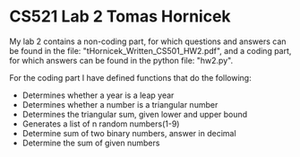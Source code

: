 # CS521 Lab 2 Tomas Hornicek

My lab 2 contains a non-coding part, for which questions and answers can be found in the file: "tHornicek_Written_CS501_HW2.pdf", and a coding part, for which answers can be found in the python file: "hw2.py".

For the coding part I have defined functions that do the following:
- Determines whether a year is a leap year
- Determines whether a number is a triangular number
- Determines the triangular sum, given lower and upper bound
- Generates a list of n random numbers(1-9)
- Determine sum of two binary numbers, answer in decimal
- Determine the sum of given numbers
